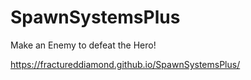 # SpawnSystemsPlus
Make an Enemy to defeat the Hero!

https://fractureddiamond.github.io/SpawnSystemsPlus/

